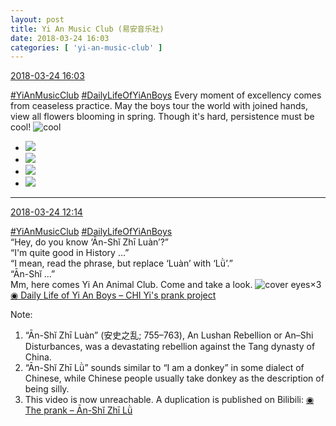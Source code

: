 ```yaml
---
layout: post
title: Yi An Music Club (易安音乐社)
date: 2018-03-24 16:03
categories: [ 'yi-an-music-club' ]
---
```


<div class="weibo-info">
  <a href="https://weibo.com/6094546964/G8RC6BQWD">2018-03-24 16:03</a>
</div>

[#YiAnMusicClub](https://weibo.com/p/100808beae2e3e05b17b64f63ebedca39f19b2/super_index) [#DailyLifeOfYiAnBoys](https://weibo.com/p/100808bf13d14673176f6dffac5481debd621e) Every moment of excellency comes from ceaseless practice. May the boys tour the world with joined hands, view all flowers blooming in spring. Though it's hard, persistence must be cool! ![cool](https://img.t.sinajs.cn/t4/appstyle/expression/ext/normal/8a/pcmoren_cool2017_org.png)

<!-- more -->

<ul class="weibo-pic-list-2">
  <li class="weibo-pic">
    <a href="https://wx3.sinaimg.cn/mw690/006Es64Aly1fpnyppu0nnj32bc1jk7wj.jpg"><img src="https://wx3.sinaimg.cn/thumb150/006Es64Aly1fpnyppu0nnj32bc1jk7wj.jpg"/></a>
  </li>
  <li class="weibo-pic">
    <a href="https://wx4.sinaimg.cn/mw690/006Es64Aly1fpnyptn0dhj32bc1jkb2b.jpg"><img src="https://wx4.sinaimg.cn/thumb150/006Es64Aly1fpnyptn0dhj32bc1jkb2b.jpg"/></a>
  </li>
  <li class="weibo-pic">
    <a href="https://wx3.sinaimg.cn/mw690/006Es64Aly1fpnypypl07j31jk2bc7wk.jpg"><img src="https://wx3.sinaimg.cn/thumb150/006Es64Aly1fpnypypl07j31jk2bc7wk.jpg"/></a>
  </li>
  <li class="weibo-pic">
    <a href="https://wx3.sinaimg.cn/mw690/006Es64Aly1fpnyq6e8r6j32bc1jkb2c.jpg"><img src="https://wx3.sinaimg.cn/thumb150/006Es64Aly1fpnyq6e8r6j32bc1jkb2c.jpg"/></a>
  </li>
</ul>

---

<div class="weibo-info">
  <a href="https://weibo.com/6094546964/G8Q7cxAsR">2018-03-24 12:14</a>
</div>

[#YiAnMusicClub](https://weibo.com/p/100808beae2e3e05b17b64f63ebedca39f19b2/super_index) [#DailyLifeOfYiAnBoys](https://weibo.com/p/100808bf13d14673176f6dffac5481debd621e)  
“Hey, do you know ‘Ān-Shĭ Zhī Luàn’?”  
“I'm quite good in History …”  
“I mean, read the phrase, but replace ‘Luàn’ with ‘Lǜ’.”  
“Ān-Shĭ …”  
Mm, here comes Yi An Animal Club. Come and take a look. ![cover eyes](https://img.t.sinajs.cn/t4/appstyle/expression/ext/normal/3c/pcmoren_wu_org.png)×3  
[◉ Daily Life of Yi An Boys – CHI Yi's prank project](https://www.bilibili.com/video/av21118701)

Note:
1. “Ān-Shĭ Zhī Luàn” (安史之乱; 755–763), An Lushan Rebellion or An–Shi Disturbances, was a devastating rebellion against the Tang dynasty of China.
1. “Ān-Shĭ Zhī Lǜ” sounds similar to “I am a donkey” in some dialect of Chinese, while Chinese people usually take donkey as the description of being silly.
1. This video is now unreachable. A duplication is published on Bilibili: [◉ The prank – Ān-Shĭ Zhī Lǜ](https://www.bilibili.com/video/av21630551)